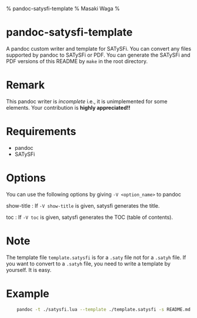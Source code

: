 % pandoc-satysfi-template
% Masaki Waga
% 

pandoc-satysfi-template
=======================

A pandoc custom writer and template for SATySFi. You can convert any files supported by pandoc to SATySFi or PDF. You can generate the SATySFi and PDF versions of this README by `make` in the root directory.

Remark
======

This pandoc writer is *incomplete* i.e., it is unimplemented for some elements. Your contribution is **highly appreciated!!**

Requirements
============

* pandoc
* SATySFi

Options
=======

You can use the following options by giving `-V <option_name>` to pandoc

show-title
: If `-V show-title` is given, satysfi generates the title.

toc
: If `-V toc` is given, satysfi generates the TOC (table of contents).

Note
====

The template file `template.satysfi` is for a `.saty` file not for a `.satyh` file. If you want to convert to a `.satyh` file, you need to write a template by yourself. It is easy.

Example
=======

```bash
    pandoc -t ./satysfi.lua --template ./template.satysfi -s README.md -o README.saty -V show-title
```

